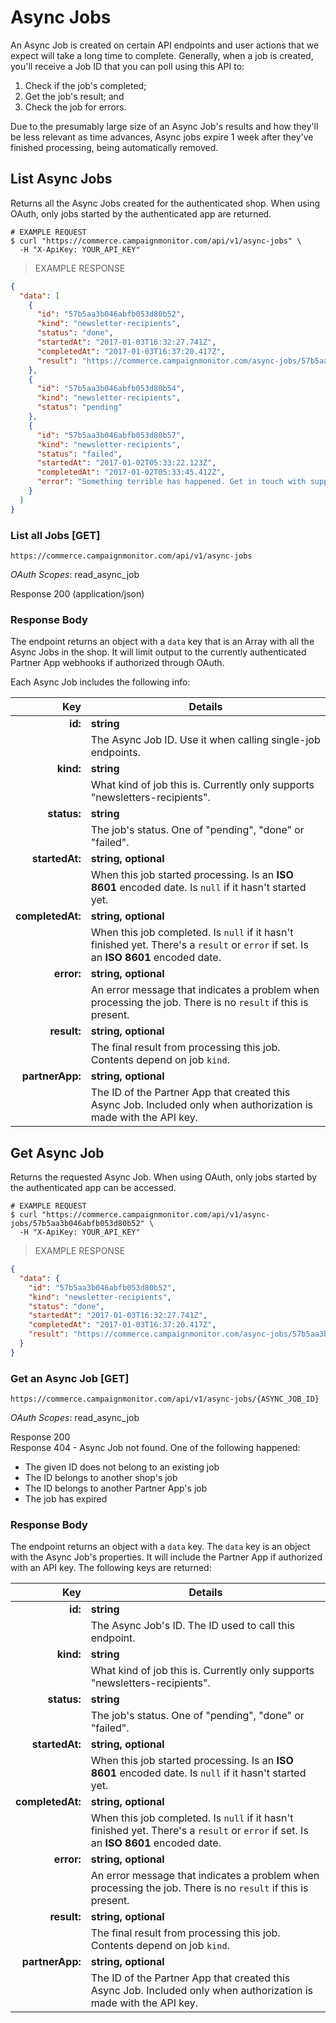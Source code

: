 # Async Jobs

An Async Job is created on certain API endpoints and user actions that we expect will take a long time to complete. Generally, when a job is created, you'll receive a Job ID that you can poll using this API to:

  1. Check if the job's completed;
  2. Get the job's result; and
  3. Check the job for errors.

Due to the presumably large size of an Async Job's results and how they'll be less relevant as time advances, Async jobs expire 1 week after they've finished processing, being automatically removed.

## List Async Jobs

Returns all the Async Jobs created for the authenticated shop. When using OAuth, only jobs started by the authenticated app are returned.

```shell
# EXAMPLE REQUEST
$ curl "https://commerce.campaignmonitor.com/api/v1/async-jobs" \
  -H "X-ApiKey: YOUR_API_KEY"
```

> EXAMPLE RESPONSE

```json
{
  "data": [
    {
      "id": "57b5aa3b046abfb053d80b52",
      "kind": "newsletter-recipients",
      "status": "done",
      "startedAt": "2017-01-03T16:32:27.741Z",
      "completedAt": "2017-01-03T16:37:20.417Z",
      "result": "https://commerce.campaignmonitor.com/async-jobs/57b5aa3b046abfb053d80b52.csv"
    },
    {
      "id": "57b5aa3b046abfb053d80b54",
      "kind": "newsletter-recipients",
      "status": "pending"
    },
    {
      "id": "57b5aa3b046abfb053d80b57",
      "kind": "newsletter-recipients",
      "status": "failed",
      "startedAt": "2017-01-02T05:33:22.123Z",
      "completedAt": "2017-01-02T05:33:45.412Z",
      "error": "Something terrible has happened. Get in touch with support tout de suite!"
    }
  ]
}
```

### List all Jobs [GET]

`https://commerce.campaignmonitor.com/api/v1/async-jobs`

_OAuth Scopes_: read_async_job

<aside class="success">
  Response 200 (application/json)
</aside>

### Response Body

The endpoint returns an object with a `data` key that is an Array with all the Async Jobs in the shop. It will limit output to the currently authenticated Partner App webhooks if authorized through OAuth.

Each Async Job includes the following info:

|Key               |Details    |
|-----------------:|-----------|
|**id:**           |**string**|
|                  |The Async Job ID. Use it when calling single-job endpoints.|
|**kind:**         |**string**|
|                  |What kind of job this is. Currently only supports "newsletters-recipients".|
|**status:**       |**string**|
|                  |The job's status. One of "pending", "done" or "failed".|
|**startedAt:**    |**string, optional**|
|                  |When this job started processing. Is an **ISO 8601** encoded date. Is `null` if it hasn't started yet.|
|**completedAt:**  |**string, optional**|
|                  |When this job completed. Is `null` if it hasn't finished yet. There's a `result` or `error` if set. Is an **ISO 8601** encoded date.|
|**error:**        |**string, optional**|
|                  |An error message that indicates a problem when processing the job. There is no `result` if this is present.|
|**result:**       |**string, optional**|
|                  |The final result from processing this job. Contents depend on job `kind`.|
|**partnerApp:**   |**string, optional**|
|                  |The ID of the Partner App that created this Async Job. Included only when authorization is made with the API key.|

## Get Async Job

Returns the requested Async Job. When using OAuth, only jobs started by the authenticated app can be accessed.

```shell
# EXAMPLE REQUEST
$ curl "https://commerce.campaignmonitor.com/api/v1/async-jobs/57b5aa3b046abfb053d80b52" \
  -H "X-ApiKey: YOUR_API_KEY"
```

> EXAMPLE RESPONSE

```json
{
  "data": {
    "id": "57b5aa3b046abfb053d80b52",
    "kind": "newsletter-recipients",
    "status": "done",
    "startedAt": "2017-01-03T16:32:27.741Z",
    "completedAt": "2017-01-03T16:37:20.417Z",
    "result": "https://commerce.campaignmonitor.com/async-jobs/57b5aa3b046abfb053d80b52.csv"
  }
}
```

### Get an Async Job [GET]

`https://commerce.campaignmonitor.com/api/v1/async-jobs/{ASYNC_JOB_ID}`

_OAuth Scopes_: read_async_job

<aside class="success">
  Response 200
</aside>

<aside class="warning">
  Response 404 - Async Job not found. One of the following happened:
  <ul>
    <li>The given ID does not belong to an existing job</li>
    <li>The ID belongs to another shop's job</li>
    <li>The ID belongs to another Partner App's job</li>
    <li>The job has expired</li>
  </ul>
</aside>

### Response Body

The endpoint returns an object with a `data` key. The `data` key is an object with the Async Job's properties. It will include the Partner App if authorized with an API key. The following keys are returned:

|Key               |Details    |
|-----------------:|-----------|
|**id:**           |**string**|
|                  |The Async Job's ID. The ID used to call this endpoint.|
|**kind:**         |**string**|
|                  |What kind of job this is. Currently only supports "newsletters-recipients".|
|**status:**       |**string**|
|                  |The job's status. One of "pending", "done" or "failed".|
|**startedAt:**    |**string, optional**|
|                  |When this job started processing. Is an **ISO 8601** encoded date. Is `null` if it hasn't started yet.|
|**completedAt:**  |**string, optional**|
|                  |When this job completed. Is `null` if it hasn't finished yet. There's a `result` or `error` if set. Is an **ISO 8601** encoded date.|
|**error:**        |**string, optional**|
|                  |An error message that indicates a problem when processing the job. There is no `result` if this is present.|
|**result:**       |**string, optional**|
|                  |The final result from processing this job. Contents depend on job `kind`.|
|**partnerApp:**   |**string, optional**|
|                  |The ID of the Partner App that created this Async Job. Included only when authorization is made with the API key.|
